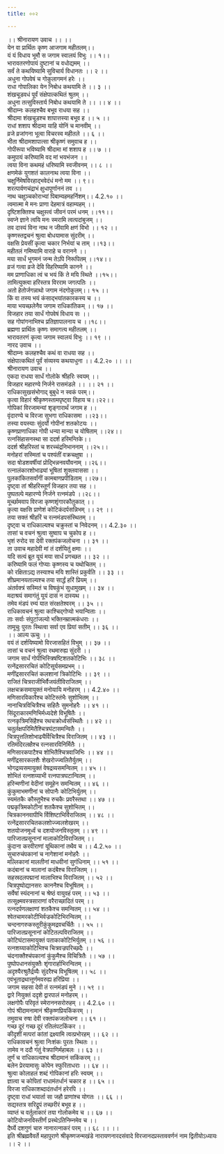 ```yaml
---
title: ००२

---
```

।। श्रीनारायण उवाच ।। ।।  
येन वा प्रार्थितः कृष्ण आजगाम महीतलम्।।  
यं यं विधाय भूमौ स जगाम स्वालयं विभुः ।। १।।  
भारावतरणोपायं दुष्टानां च वधोद्यमम् ।।  
सर्वं ते कथयिष्यामि सुविचार्य विधानतः ।। २ ।।  
अधुना गोपवेषं च गोकुलागमनं हरेः ।।  
राधा गोपालिका येन निबोध कथयामि ते ।। ३ ।।  
शंखचूडवधं पूर्वं संक्षेपात्कथितं श्रुतम् ।।  
अधुना तत्सुविस्तार्य निबोध कथयामि ते ।। ।। ४ ।।  
श्रीदाम्नः कलहश्चैव बभूव राधया सह ।।  
श्रीदामा शंखचूडश्च शापात्तस्या बभूव ह ।। ५ ।।  
राधां शशाप श्रीदामा याहि योनिं च मानवीम् ।।  
व्रजे व्रजांगना भूत्वा विचरस्व महीतले ।। ६ ।।  
भीता श्रीदामशापात्सा श्रीकृष्णं समुवाच ह ।।  
गोपीरूपा भविष्यामि श्रीदामा मां शशाप ह ।। ७ ।।  
कमुपायं करिष्यामि वद मां भयभंजन ।।  
त्वया विना कथमहं धरिष्यामि स्वजीवनम् ।। ८ ।।  
क्षणमेकं युगशतं कालनाथ त्वया विना ।।  
चक्षुर्निमेषविरहाद्भवेदंधं मनो मम ।। ९।।  
शरत्पार्वणचंद्राभं क्षुधापूर्णाननं तव ।।  
नाथ चक्षुञ्चकोराभ्यां पिबाम्यहमहर्निशम्।। 4.2.१० ।।  
त्वमात्मा मे मनः प्राणा देहमात्रं वहाम्यहम् ।।  
दृष्टिशक्तिश्च चक्षुस्त्वं जीवनं परमं धनम् ।।११।।  
स्वप्ने ज्ञाने त्वयि मनः स्मरामि त्वत्पदांबुजम् ।।  
तव दास्यं विना नाथ न जीवामि क्षणं विभो ।। १२ ।।  
कृष्णस्तद्वचनं श्रुत्वा बोधयामास सुंदरीम् ।।  
वक्षसि प्रेयसीं कृत्वा चकार निर्भयां च ताम् ।।१३।।  
महीतलं गमिष्यामि वाराहे च वरानने ।।  
मया सार्धं भूगमनं जन्म तेऽपि निरूपितम् ।।१४।।  
व्रजं गत्वा व्रजे देवि विहरिष्यामि कानने ।।  
मम प्राणाधिका त्वं च भयं किं ते मयि स्थिते ।।१५।।  
तामित्युक्त्वा हरिस्तत्र विरराम जगत्पतिः ।।  
अतो हेतोर्जगन्नाथो जगाम नंदगोकुलम्।। १५ ।।  
किं वा तस्य भयं कंसाद्भयांतकारकस्य च ।।  
माया भयच्छलेनैव जगाम राधिकांतिकम् ।। १७ ।।  
विजहार तया सार्धं गोपवेषं विधाय सः ।।  
सह गोपांगनाभिश्च प्रतिज्ञापालनाय च ।।१८।।  
ब्रह्मणा प्रार्थितः कृष्णः समागत्य महीतलम् ।।  
भारावतरणं कृत्वा जगाम स्वालयं विभुः ।। १९ ।।  
नारद उवाच ।।  
श्रीदाम्नः कलहश्चैव कथं वा राधया सह ।।  
संक्षेपात्कथितं पूर्वं संव्यस्य कथयाधुना ।। 4.2.२० ।। ।।  
श्रीनारायण उवाच ।।  
एकदा राधया सार्धं गोलोके श्रीहरिः स्वयम् ।।  
विजहार महारण्ये निर्जने रासमंडले ।। ।। २१ ।।  
राधिकासुखसंभोगाद् बुबुधे न स्वकं परम्।।  
कृत्वा विहारं श्रीकृष्णस्तामपृष्ट्वा विहाय च।।२२।।  
गोपिकां विरजामन्यां शृङ्गारार्थं जगाम ह ।।  
वृंदारण्ये च विरजा सुभगा राधिकासमा ।।२३।।  
तस्या वयस्याः सुंदर्यो गोपीनां शतकोटयः ।।  
कृष्णप्राणाधिका गोपी धन्या मान्या च योषिताम् ।।२४।।  
रत्नसिंहासनस्था सा ददर्श हरिमन्तिके।।  
ददर्श श्रीहरिस्तां च शरच्चंद्रनिभाननाम् ।।२५।।  
मनोहरां सस्मितां च पश्यंतीं वक्रचक्षुषा ।।  
सदा षोडशवर्षीयां प्रोद्भिन्ननवयौवनाम् ।।२६।।  
रत्नालंकारशोभाढ्यां भूषितां शुक्लवाससा ।।  
पुलकांकितसर्वांगीं कामबाणप्रपीडिताम् ।।२७।।  
दृष्ट्वा तां श्रीहरिस्तूर्णं विजहार तया सह ।।  
पुष्पतल्पे महारण्ये निर्जने रत्नमंडपे ।।२८।।  
मूर्च्छामवाप विरजा कृष्णशृंगारकौतुकात् ।।  
कृत्वा वक्षसि प्राणेशं कोटिकंदर्पसन्निभम् ।। २९ ।।  
तया सक्तं श्रीहरिं च रत्नमंडपसंस्थितम् ।।  
दृष्ट्वा च राधिकाल्यश्च चक्रुस्तां च निवेदनम् ।। 4.2.३० ।।  
तासां च वचनं श्रुत्वा सुष्वाप च चुकोप ह ।।  
भृशं रुरोद सा देवी रक्तपंकजलोचना ।। ३१ ।।  
ता उवाच महादेवी मां तं दर्शयितुं क्षमाः ।।  
यदि सत्यं ब्रूत यूयं मया सार्धं प्रगच्छत ।। ३२ ।।  
करिष्यामि फलं गोप्याः कृष्णस्य च यथोचितम् ।।  
को रक्षिताऽद्य तस्याश्च मयि शास्तिं प्रकुर्वति ।। ३३ ।।  
शीघ्रमानयताल्यश्च तया सार्द्धं हरिं प्रियम् ।।  
अंतर्वक्त्रं सस्मितं च विषकुंभं सुधामुखम् ।। ३४ ।।  
मदाश्रयं समागंतुं यूयं दासं न दास्यथ ।।  
तमेव मंडपं रम्यं यात संरक्षतेश्वरम् ।। ३५ ।।  
राधिकावचनं श्रुत्वा काश्चिद्गोप्यो भयान्विताः ।।  
ताः सर्वाः संपुटांजल्यो भक्तिनम्रात्मकंधराः ।।  
तामूचुः पुरतः स्थित्वा सर्वा एव प्रियां सतीम् ।। ३६ ।।  
।। आल्य ऊचुः ।।  
वयं तं दर्शयिष्यामो विरजासहितं विभुम् ।। ३७ ।।  
तासां च वचनं श्रुत्वा रथमारुह्य सुंदरी ।।  
जगाम सार्धं गोपीभिस्त्रिषष्टिशतकोटिभिः ।। ३८ ।।  
रत्नेंद्रसाररचितं कोटिसूर्यसमप्रभम् ।।  
मणींद्रसाररचितं कलशानां त्रिकोटिभिः ।। ३९ ।।  
राजितं चित्रराजीभिर्वैजयंतीविराजितम् ।।  
लक्षचक्रसमायुक्तं मनोयायि मनोहरम् ।। 4.2.४० ।।  
मणिसारविकारैश्च कोटिस्तंभैः सुशोभितम् ।।  
नानाचित्रविचित्रैश्च सहितैः सुमनोहरैः ।। ४१ ।।  
सिंदूराकारमणिभिर्मध्यदेशे विभूषितैः ।।  
रत्नकृत्रिमसिंहैश्च रथचक्रोर्ध्वसंस्थितैः ।। ४२ ।।  
चतुर्लक्षपरिमितैश्चित्रघंटासमन्वितैः ।।  
चित्रपुत्तलिशोभाढ्यैर्विचित्रैश्च विराजितम् ।। ४३ ।।  
रतिमंदिरलक्षैश्च रत्नसारविनिर्मितैः ।।  
मणिसारकपाटैश्च शोभितैश्चित्रवाजिभिः ।। ४४ ।।  
मणींद्रसारकलशैः शेखरोज्ज्वलितैर्युतम् ।।  
भोगद्रव्यसमायुक्तं वेषद्रव्यसमन्वितम् ।। ४५ ।।  
शोभितं रत्नशय्याभी रत्नपात्रघटान्वितम् ।।  
हरिन्मणीनां वेदीनां समूहेन समन्वितम् ।। ४६ ।।  
कुंकुमाभमणीनां च सोपानैः कोटिभिर्युतम् ।।  
स्यमंतकैः कौस्तुभैश्च रुचकैः प्रवरैस्तथा ।। ४७ ।।  
पद्मकृत्रिमकोटीनां शतकैश्च सुशोभितम् ।।  
चित्रकाननवापीभि र्विशिष्टाभिर्विराजितम् ।। ४८ ।।  
रत्नेंद्रसाररचितकलशोज्ज्वलशेखरम् ।।  
शतयोजनमूर्ध्वं च दशयोजनविस्तृतम् ।। ४९ ।।  
पारिजातप्रसूनानां मालाकोटिविराजितम् ।।  
कुंदाना करवीराणां यूथिकानां तथैव च ।। 4.2.५० ।।  
सुचारुचंपकानां च नागेशानां मनोहरैः ।।  
मल्लिकानां मालतीनां माधवीनां सुगंधिनाम् ।। ५१ ।।  
कदंबानां च मालानां कदंबैश्च विराजितम् ।।  
सहस्रदलपद्मानां मालाभिश्च विराजितम् ।। ५२ ।।  
चित्रपुष्पोद्यानसरः काननैश्च विभूषितम् ।।  
सर्वेषां स्यंदनानां च श्रेष्ठं वायुवहं परम् ।। ५३ ।।  
तत्सूक्ष्मवस्त्रसाराणां वरैराच्छादितं परम् ।।  
रत्नदर्पणलक्षाणां शतकैश्च समन्वितम् ।। ५४ ।।  
श्वेतचामरकोटीभिर्वज्रकोटिभिरन्वितम् ।।  
चन्दनागरुकस्तूरीकुंकुमद्रवचर्चितैः ।। ५५ ।।  
पारिजातप्रसूनानां कोटितल्पविराजितम् ।।  
कोटिघंटासमायुक्तं पताकाकोटिभिर्युतम् ।। ५६ ।।  
रत्नशय्याकोटिभिश्च चित्रवज्रपरिच्छदैः ।।  
चंदनाक्तैश्चंपकानां कुंकुमैश्च विचित्रितैः ।। ५७ ।।  
पुष्पोपधानसंयुक्तैः शृंगारार्हाभिरन्वितम् ।।  
अदृश्यैरश्रुतैर्द्रव्यैः सुंदरैश्च विभूषितम् ।। ५८ ।।  
एवंभूताद्रथात्तूर्णमवरुह्य हरिप्रिया ।।  
जगाम सहसा देवी तं रत्नमंडपं मुने ।। ५९ ।।  
द्वारे नियुक्तं ददृशे द्वारपालं मनोहरम् ।।  
लक्षगोपैः परिवृतं स्मेराननसरोरुहम् ।। 4.2.६० ।।  
गोपं श्रीदामनामानं श्रीकृष्णप्रियकिंकरम् ।।  
तमुवाच रुषा देवी रक्तपंकजलोचना ।। ६१ ।।  
गच्छ दूरं गच्छ दूरं रतिलंपटकिंकर ।।  
कीदृशीं मत्परां कांतां द्रक्ष्यामि त्वत्प्रभोरहम् ।। ६२ ।।  
राधिकावचनं श्रुत्वा निःशंकः पुरतः स्थितः ।।  
तामेव न ददौ गंतुं वेत्रपाणिर्महाबलः ।। ६३ ।।  
तूर्णं च राधिकाल्यश्च श्रीदामानं सकिंकरम् ।।  
बलेन प्रेरयामासुः कोपेन स्फुरिताधराः ।। ६४ ।।  
श्रुत्वा कोलाहलं शब्दं गोपिकानां हरिः स्वयम् ।।  
ज्ञात्वा च कोपितां राधामंतर्धानं चकार ह ।। ६५ ।।  
विरजा राधिकाशब्दादंतर्धानं हरेरपि ।।  
दृष्ट्वा राधां भयार्ता सा जहौ प्राणांश्च योगतः ।। ६६ ।।  
सद्यस्तत्र सरिद्रूपं तच्छरीरं बभूव ह ।।  
व्याप्तं च वर्तुलाकारं तया गोलोकमेव च ।। ६७ ।।  
कोटियोजनविस्तीर्णं प्रस्थेऽतिनिम्नमेव च ।।  
दैर्घ्ये दशगुणं चारु नानारत्नाकरं परम् ।। ६८ ।। ।।  
इति श्रीब्रह्मवैवर्ते महापुराणे श्रीकृष्णजन्मखंडे नारायणनारदसंवादे विरजानदप्रस्ताववर्णनं नाम द्वितीयोऽध्यायः ।। २ ।।